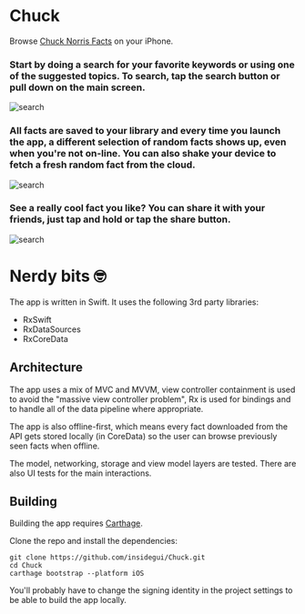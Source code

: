 # Chuck

Browse [Chuck Norris Facts](https://api.chucknorris.io/) on your iPhone.

### Start by doing a search for your favorite keywords or using one of the suggested topics. To search, tap the search button or pull down on the main screen.

![search](./Screenshots/2-search.png)

### All facts are saved to your library and every time you launch the app, a different selection of random facts shows up, even when you're not on-line. You can also shake your device to fetch a fresh random fact from the cloud.

![search](./Screenshots/1-home.png)

### See a really cool fact you like? You can share it with your friends, just tap and hold or tap the share button.

![search](./Screenshots/3-share.png)

# Nerdy bits 🤓

The app is written in Swift. It uses the following 3rd party libraries:

- RxSwift
- RxDataSources
- RxCoreData

## Architecture

The app uses a mix of MVC and MVVM, view controller containment is used to avoid the "massive view controller problem", Rx is used for bindings and to handle all of the data pipeline where appropriate.

The app is also offline-first, which means every fact downloaded from the API gets stored locally (in CoreData) so the user can browse previously seen facts when offline.

The model, networking, storage and view model layers are tested. There are also UI tests for the main interactions.

## Building

Building the app requires [Carthage](https://github.com/Carthage/Carthage).

Clone the repo and install the dependencies:

```
git clone https://github.com/insidegui/Chuck.git
cd Chuck
carthage bootstrap --platform iOS
```

You'll probably have to change the signing identity in the project settings to be able to build the app locally.